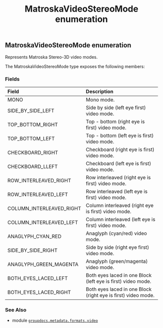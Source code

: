 ﻿---
title: MatroskaVideoStereoMode enumeration
second_title: GroupDocs.Metadata for Python via .NET API References
description: 
type: docs
url: /python-net/groupdocs.metadata.formats.video/matroskavideostereomode/
is_root: false
weight: 420
---

## MatroskaVideoStereoMode enumeration

Represents Matroska Stereo-3D video modes.



The MatroskaVideoStereoMode type exposes the following members:

### Fields
| Field | Description |
| :- | :- |
| MONO | Mono mode. |
| SIDE_BY_SIDE_LEFT | Side by side (left eye first) video mode. |
| TOP_BOTTOM_RIGHT | Top - bottom (right eye is first) video mode. |
| TOP_BOTTOM_LEFT | Top - bottom (left eye is first) video mode. |
| CHECKBOARD_RIGHT | Checkboard (right eye is first) video mode. |
| CHECKBOARD_LLEFT | Checkboard (left eye is first) video mode. |
| ROW_INTERLEAVED_RIGHT | Row interleaved (right eye is first) video mode. |
| ROW_INTERLEAVED_LEFT | Row interleaved (left eye is first) video mode. |
| COLUMN_INTERLEAVED_RIGHT | Column interleaved (right eye is first) video mode. |
| COLUMN_INTERLEAVED_LEFT | Column interleaved (left eye is first) video mode. |
| ANAGLYPH_CYAN_RED | Anaglyph (cyan/red) video mode. |
| SIDE_BY_SIDE_RIGHT | Side by side (right eye first) video mode. |
| ANAGLYPH_GREEN_MAGENTA | Anaglyph (green/magenta) video mode. |
| BOTH_EYES_LACED_LEFT | Both eyes laced in one Block (left eye is first) video mode. |
| BOTH_EYES_LACED_RIGHT | Both eyes laced in one Block (right eye is first) video mode. |



### See Also
* module [`groupdocs.metadata.formats.video`](..)
